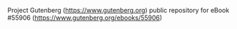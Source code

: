 Project Gutenberg (https://www.gutenberg.org) public repository for
eBook #55906 (https://www.gutenberg.org/ebooks/55906)
